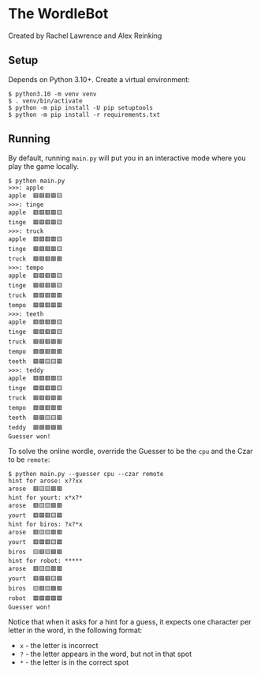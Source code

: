 # The WordleBot
Created by Rachel Lawrence and Alex Reinking


## Setup

Depends on Python 3.10+. Create a virtual environment:

```shell
$ python3.10 -m venv venv
$ . venv/bin/activate
$ python -m pip install -U pip setuptools
$ python -m pip install -r requirements.txt
```

## Running

By default, running `main.py` will put you in an interactive mode where you play the game locally.

```shell
$ python main.py
>>>: apple
apple  🟥🟥🟥🟥🟨
>>>: tinge
apple  🟥🟥🟥🟥🟨
tinge  🟩🟥🟥🟥🟨
>>>: truck
apple  🟥🟥🟥🟥🟨
tinge  🟩🟥🟥🟥🟨
truck  🟩🟥🟥🟥🟥
>>>: tempo
apple  🟥🟥🟥🟥🟨
tinge  🟩🟥🟥🟥🟨
truck  🟩🟥🟥🟥🟥
tempo  🟩🟩🟥🟥🟥
>>>: teeth
apple  🟥🟥🟥🟥🟨
tinge  🟩🟥🟥🟥🟨
truck  🟩🟥🟥🟥🟥
tempo  🟩🟩🟥🟥🟥
teeth  🟩🟩🟨🟨🟥
>>>: teddy
apple  🟥🟥🟥🟥🟨
tinge  🟩🟥🟥🟥🟨
truck  🟩🟥🟥🟥🟥
tempo  🟩🟩🟥🟥🟥
teeth  🟩🟩🟨🟨🟥
teddy  🟩🟩🟩🟩🟩
Guesser won!
```

To solve the online wordle, override the Guesser to be the `cpu` and the Czar to be `remote`:

```shell
$ python main.py --guesser cpu --czar remote
hint for arose: x??xx
arose  🟥🟨🟨🟥🟥
hint for yourt: x*x?*
arose  🟥🟨🟨🟥🟥
yourt  🟥🟩🟥🟨🟩
hint for biros: ?x?*x
arose  🟥🟨🟨🟥🟥
yourt  🟥🟩🟥🟨🟩
biros  🟨🟥🟨🟩🟥
hint for robot: *****
arose  🟥🟨🟨🟥🟥
yourt  🟥🟩🟥🟨🟩
biros  🟨🟥🟨🟩🟥
robot  🟩🟩🟩🟩🟩
Guesser won!
```

Notice that when it asks for a hint for a guess, it expects one character per letter in the word, in the following
format:

* `x` - the letter is incorrect
* `?` - the letter appears in the word, but not in that spot
* `*` - the letter is in the correct spot 
